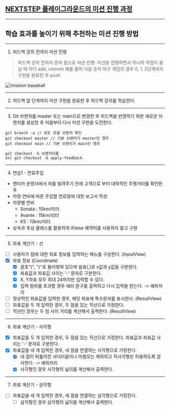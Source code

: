 ## [NEXTSTEP 플레이그라운드의 미션 진행 과정](https://github.com/next-step/nextstep-docs/blob/master/playground/README.md)

---
## 학습 효과를 높이기 위해 추천하는 미션 진행 방법

---
1. 피드백 강의 전까지 미션 진행 
> 피드백 강의 전까지 혼자 힘으로 미션 진행. 미션을 진행하면서 하나의 작업이 끝날 때 마다 add, commit
> 예를 들어 다음 숫자 야구 게임의 경우 0, 1, 2단계까지 구현을 완료한 후 push

![mission baseball](https://raw.githubusercontent.com/next-step/nextstep-docs/master/playground/images/mission_baseball.png)

---
2. 피드백 앞 단계까지 미션 구현을 완료한 후 피드백 강의를 학습한다.

---
3. Git 브랜치를 master 또는 main으로 변경한 후 피드백을 반영하기 위한 새로운 브랜치를 생성한 후 처음부터 다시 미션 구현을 도전한다.

```
git branch -a // 모든 로컬 브랜치 확인
git checkout master // 기본 브랜치가 master인 경우
git checkout main // 기본 브랜치가 main인 경우

git checkout -b 브랜치이름
ex) git checkout -b apply-feedback
```

---
4. 연습1 - 연료주입
- 렌터카 운영사에서 차를 빌려주기 전에 고객으로 부터 대략적인 주행거리를 확인한 후 
- 차량 연비에 따른 주입할 연료량에 대한 보고서 작성
- 차량별 연비
    * Sonata : 10km/리터
    * Avante : 15km/리터
    * K5 : 13km/리터
- 상속과 추상 클래스를 활용하여 if/else 예약어를 사용하지 말고 구현

---
5. 좌표 계산기 - 선
- [ ] 사용자가 점에 대한 좌표 정보를 입력하는 메뉴를 구성한다. (InputView)
- [X] 좌표 정보 (Coordinate)
  - [x] 괄호"(", ")"로 둘러쌓여 있으며 쉼표(,)로 x값과 y값을 구분한다.
  - [X] 좌표값과 좌표값 사이는 '-' 문자로 구분한다.
  - [x] X, Y좌표 모두 최대 24까지만 입력할 수 있다.
  - [x] 입력 범위를 초과할 경우 에러 문구를 출력하고 다시 입력을 받는다. -> 예외처리
- [ ] 정상적인 좌표값을 입력한 경우, 해당 좌표에 특수문자를 표시한다. (ResultView)
- [ ] 좌표값을 두 개 입력한 경우, 두 점을 있는 직선으로 가정한다.
- [ ] 직선인 경우는 두 점 사이 거리를 계산해서 출력한다. (ResultView)

---
6. 좌표 계산기 - 사각형
- [x] 좌표값을 두 개 입력한 경우, 두 점을 있는 직선으로 가정한다. 좌표값과 좌표값 사이는 '-' 문자로 구분한다.
- [x] 좌표값을 네 개 입력한 경우, 네 점을 연결하는 사각형으로 가정한다.
  - [x] 네 점이 뒤틀어진 사다리꼴이나 마름모는 제외하고 직사각형만 허용하도록 검사한다. -> 예외처리
  - [x] 사각형인 경우 사각형의 넓이를 계산해서 출력한다.
  
---
7. 좌표 계산기 - 삼각형 
- [ ] 좌표값을 세 개 입력한 경우, 세 점을 연결하는 삼각형으로 가정한다.
  - [ ] 삼각형인 경우 삼각형의 넓이를 계산해서 출력한다.